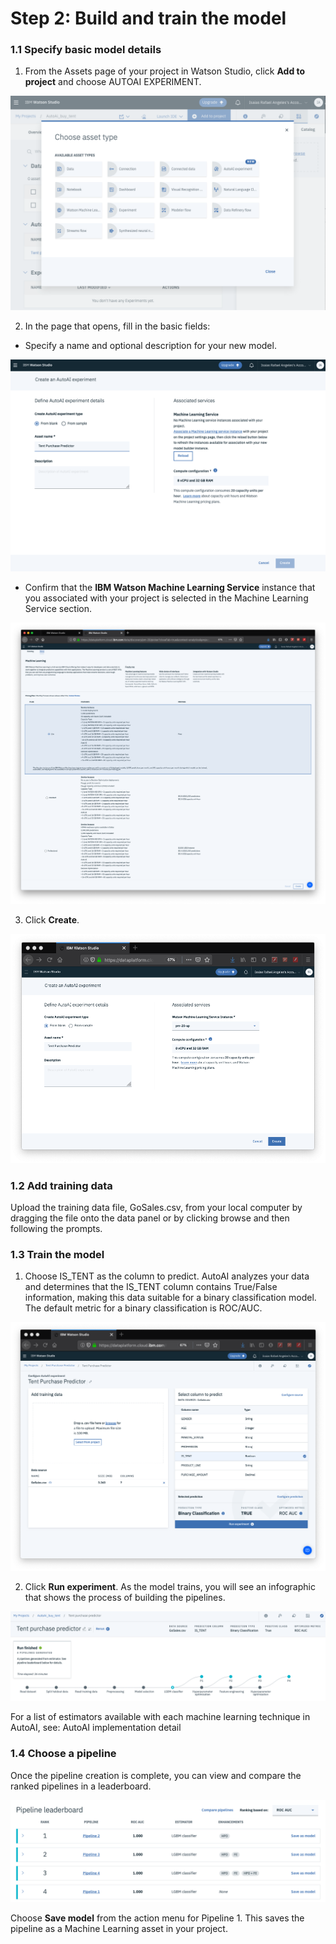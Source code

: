 # Step 2: Build and train the model

### 1.1 Specify basic model details

1. From the Assets page of your project in Watson Studio, click **Add to project** and choose AUTOAI EXPERIMENT.

![add to project auto ai](https://github.com/IraAngeles-IBM/WatsonAutoAi/raw/master/auto_ai.png)

2. In the page that opens, fill in the basic fields:

* Specify a name and optional description for your new model. 

![Define autoai](https://github.com/IraAngeles-IBM/WatsonAutoAi/raw/master/create_auto_ai.png)

* Confirm that the **IBM Watson Machine Learning Service** instance that you associated with your project is selected in the Machine Learning Service section.

![Watson ML](https://github.com/IraAngeles-IBM/WatsonAutoAi/raw/master/WML_create.png)

3. Click **Create**.

![Create Model](https://github.com/IraAngeles-IBM/WatsonAutoAi/raw/master/auto_ai_createWML.png)

### 1.2 Add training data

Upload the training data file, GoSales.csv, from your local computer by dragging the file onto the data panel or by clicking browse and then following the prompts.

### 1.3 Train the model

1. Choose IS\_TENT as the column to predict. AutoAI analyzes your data and determines that the IS\_TENT column contains True/False information, making this data suitable for a binary classification model. The default metric for a binary classification is ROC/AUC.

![Choosing a prediction column ](https://github.com/IraAngeles-IBM/WatsonAutoAi/raw/master/auto_ai_train_data.png)

2. Click **Run experiment**. As the model trains, you will see an infographic that shows the process of building the pipelines.

![Building model pipelines](https://github.com/IraAngeles-IBM/WatsonAutoAi/raw/master/run_autoai.png)

For a list of estimators available with each machine learning technique in AutoAI, see: AutoAI implementation detail

### 1.4 Choose a pipeline

Once the pipeline creation is complete, you can view and compare the ranked pipelines in a leaderboard.

![Pipeline leaderboard](https://github.com/IraAngeles-IBM/WatsonAutoAi/raw/master/pipeline.png)

Choose **Save model** from the action menu for Pipeline 1. This saves the pipeline as a Machine Learning asset in your project.

